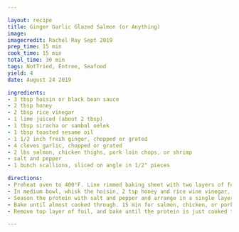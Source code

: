 ```yaml
---

layout: recipe
title: Ginger Garlic Glazed Salmon (or Anything)
image:
imagecredit: Rachel Ray Sept 2019
prep_time: 15 min
cook_time: 15 min
total_time: 30 min
tags: NotTried, Entree, Seafood
yield: 4
date: August 24 2019

ingredients:
- 3 tbsp hoisin or black bean sauce
- 2 tbsp honey
- 2 tbsp rice vinegar
- 1 lime juiced (about 2 tbsp)
- 1 tbsp siracha or sambal oelek
- 1 tbsp toasted sesame oil
- 1 1/2 inch fresh ginger, chopped or grated
- 4 cloves garlic, chopped or grated
- 2 lbs salmon, chicken thighs, pork loin chops, or shrimp
- salt and pepper
- 1 bunch scallions, sliced on angle in 1/2" pieces

directions:
- Preheat oven to 400°F. Line rimmed baking sheet with two layers of foil, sniny-side down.
- In medium bowl, whisk the hoisin, 2 tsp honey and rice wine vinegar, lime juice, siracha, sesame oil, ginger and garlic for the glaze.
- Season the protein with salt and pepper and arrange in a single layer on the baking sheet. Top with scallions and then glaze. Place a sheet on top, and crimpthe edges of the top and bottom layers of the foil to seal the packet tightly.
- Bake until almost cooked through. 15 min for salmon, chicken, or pork. 7 minutes for shrimp. 
- Remove top layer of foil, and bake until the protein is just cooked through, and the glaze sets. About 10 more minutes for salmon, chicken or pork. 5 minutes for shrimp.

---
```

